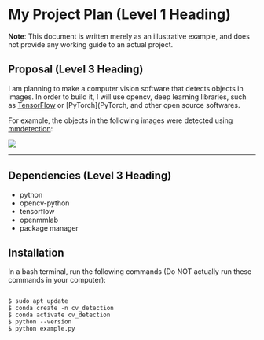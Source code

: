 My Project Plan (Level 1 Heading)
=============

**Note**: This document is written merely as an illustrative example, and does not provide any working guide to an actual project.

Proposal (Level 3 Heading)
-------------
I am planning to make a computer vision software that detects objects in images.
In order to build it, I will use opencv, deep learning libraries, such as [TensorFlow](TensorFlow)
or [PyTorch](PyTorch, and other open source softwares.

For example, the objects in the following images were detected using [mmdetection](mmdetection):

<img src="https://user-images.githubusercontent.com/12907710/137271636-56ba1cd2-b110-4812-8221-b4c120320aa9.png"></img><br/>

 -------------

 Dependencies (Level 3 Heading)
 -------------  
   * python
   * opencv-python
   * tensorflow
   * openmmlab
   * package manager

Installation
-------------
In a bash terminal, run the following commands (Do NOT actually run these commands in your computer):
<pre><code> 
$ sudo apt update
$ conda create -n cv_detection
$ conda activate cv_detection
$ python --version
$ python example.py
 
</code></pre>
